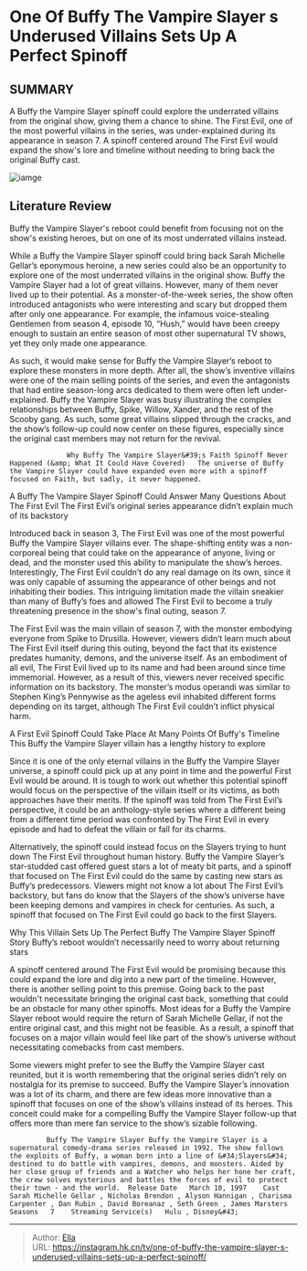 # One Of Buffy The Vampire Slayer s Underused Villains Sets Up A Perfect Spinoff


## SUMMARY 



  A Buffy the Vampire Slayer spinoff could explore the underrated villains from the original show, giving them a chance to shine.   The First Evil, one of the most powerful villains in the series, was under-explained during its appearance in season 7.   A spinoff centered around The First Evil would expand the show&#39;s lore and timeline without needing to bring back the original Buffy cast.  

![iamge](https://static1.srcdn.com/wordpress/wp-content/uploads/2021/10/buffy-the-vampire-slayer-sarah-michelle-gellar.jpg)

## Literature Review
Buffy the Vampire Slayer&#39;s reboot could benefit from focusing not on the show&#39;s existing heroes, but on one of its most underrated villains instead.




While a Buffy the Vampire Slayer spinoff could bring back Sarah Michelle Gellar’s eponymous heroine, a new series could also be an opportunity to explore one of the most underrated villains in the original show. Buffy the Vampire Slayer had a lot of great villains. However, many of them never lived up to their potential. As a monster-of-the-week series, the show often introduced antagonists who were interesting and scary but dropped them after only one appearance. For example, the infamous voice-stealing Gentlemen from season 4, episode 10, “Hush,” would have been creepy enough to sustain an entire season of most other supernatural TV shows, yet they only made one appearance.




As such, it would make sense for Buffy the Vampire Slayer’s reboot to explore these monsters in more depth. After all, the show’s inventive villains were one of the main selling points of the series, and even the antagonists that had entire season-long arcs dedicated to them were often left under-explained. Buffy the Vampire Slayer was busy illustrating the complex relationships between Buffy, Spike, Willow, Xander, and the rest of the Scooby gang. As such, some great villains slipped through the cracks, and the show’s follow-up could now center on these figures, especially since the original cast members may not return for the revival.

                  Why Buffy The Vampire Slayer&#39;s Faith Spinoff Never Happened (&amp; What It Could Have Covered)   The universe of Buffy the Vampire Slayer could have expanded even more with a spinoff focused on Faith, but sadly, it never happened.    


 A Buffy The Vampire Slayer Spinoff Could Answer Many Questions About The First Evil 
The First Evil’s original series appearance didn’t explain much of its backstory
          




Introduced back in season 3, The First Evil was one of the most powerful Buffy the Vampire Slayer villains ever. The shape-shifting entity was a non-corporeal being that could take on the appearance of anyone, living or dead, and the monster used this ability to manipulate the show’s heroes. Interestingly, The First Evil couldn’t do any real damage on its own, since it was only capable of assuming the appearance of other beings and not inhabiting their bodies. This intriguing limitation made the villain sneakier than many of Buffy’s foes and allowed The First Evil to become a truly threatening presence in the show&#39;s final outing, season 7.

The First Evil was the main villain of season 7, with the monster embodying everyone from Spike to Drusilla. However, viewers didn’t learn much about The First Evil itself during this outing, beyond the fact that its existence predates humanity, demons, and the universe itself. As an embodiment of all evil, The First Evil lived up to its name and had been around since time immemorial. However, as a result of this, viewers never received specific information on its backstory. The monster’s modus operandi was similar to Stephen King’s Pennywise as the ageless evil inhabited different forms depending on its target, although The First Evil couldn’t inflict physical harm.






 A First Evil Spinoff Could Take Place At Many Points Of Buffy&#39;s Timeline 
This Buffy the Vampire Slayer villain has a lengthy history to explore
          

Since it is one of the only eternal villains in the Buffy the Vampire Slayer universe, a spinoff could pick up at any point in time and the powerful First Evil would be around. It is tough to work out whether this potential spinoff would focus on the perspective of the villain itself or its victims, as both approaches have their merits. If the spinoff was told from The First Evil’s perspective, it could be an anthology-style series where a different being from a different time period was confronted by The First Evil in every episode and had to defeat the villain or fall for its charms.

Alternatively, the spinoff could instead focus on the Slayers trying to hunt down The First Evil throughout human history. Buffy the Vampire Slayer’s star-studded cast offered guest stars a lot of meaty bit parts, and a spinoff that focused on The First Evil could do the same by casting new stars as Buffy’s predecessors. Viewers might not know a lot about The First Evil’s backstory, but fans do know that the Slayers of the show’s universe have been keeping demons and vampires in check for centuries. As such, a spinoff that focused on The First Evil could go back to the first Slayers.






 Why This Villain Sets Up The Perfect Buffy The Vampire Slayer Spinoff Story 
Buffy’s reboot wouldn’t necessarily need to worry about returning stars
         

A spinoff centered around The First Evil would be promising because this could expand the lore and dig into a new part of the timeline. However, there is another selling point to this premise. Going back to the past wouldn&#39;t necessitate bringing the original cast back, something that could be an obstacle for many other spinoffs. Most ideas for a Buffy the Vampire Slayer reboot would require the return of Sarah Michelle Gellar, if not the entire original cast, and this might not be feasible. As a result, a spinoff that focuses on a major villain would feel like part of the show’s universe without necessitating comebacks from cast members.

Some viewers might prefer to see the Buffy the Vampire Slayer cast reunited, but it is worth remembering that the original series didn’t rely on nostalgia for its premise to succeed. Buffy the Vampire Slayer’s innovation was a lot of its charm, and there are few ideas more innovative than a spinoff that focuses on one of the show’s villains instead of its heroes. This conceit could make for a compelling Buffy the Vampire Slayer follow-up that offers more than mere fan service to the show’s sizable following.




             Buffy The Vampire Slayer Buffy the Vampire Slayer is a supernatural comedy-drama series released in 1992. The show follows the exploits of Buffy, a woman born into a line of &#34;Slayers&#34; destined to do battle with vampires, demons, and monsters. Aided by her close group of friends and a Watcher who helps her hone her craft, the crew solves mysterious and battles the forces of evil to protect their town - and the world.  Release Date   March 10, 1997    Cast   Sarah Michelle Gellar , Nicholas Brendon , Alyson Hannigan , Charisma Carpenter , Dan Rubin , David Boreanaz , Seth Green , James Marsters    Seasons   7    Streaming Service(s)   Hulu , Disney&#43;       


---

> Author: [Ella](https://instagram.hk.cn/)  
> URL: https://instagram.hk.cn/tv/one-of-buffy-the-vampire-slayer-s-underused-villains-sets-up-a-perfect-spinoff/  

